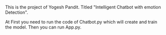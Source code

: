 This is the project of Yogesh Pandit. Titled "Intelligent Chatbot with emotion Detection".

At First you need to run the code of Chatbot.py which will create and train the model. Then you can run App.py.
